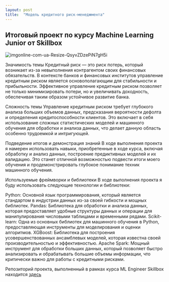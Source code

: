 ```yaml
---
layout: post
title:  "Модель кредитного риск-менеджмента"
---
```

## Итоговый проект по курсу Machine Learning Junior от Skillbox
![imgonline-com-ua-Resize-QsyvZDzePiN7gH5i](https://github.com/UzunDemir/uzundemir.github.io/assets/94790150/d441b206-0ad3-45ef-a9dc-9593fdfd0665)

Значимость темы
Кредитный риск — это риск потерь, который возникает из-за невыполнения контрагентом своих финансовых обязательств. В контексте банков и финансовых институтов управление кредитным риском является основополагающим для стабильности и прибыльности. Эффективное управление кредитным риском позволяет не только минимизировать потери, но и увеличивать доходность, обеспечивая таким образом устойчивое развитие банка.

Сложность темы
Управление кредитным риском требует глубокого анализа больших объемов данных, предсказания вероятности дефолта и определения кредитоспособности клиентов. Это включает в себя использование сложных статистических моделей и машинного обучения для обработки и анализа данных, что делает данную область особенно трудоемкой и интригующей.

Подведение итогов и демонстрация знаний
В ходе выполнения проекта я намерен использовать навыки, приобретенные в ходе курса, включая обработку и анализ данных, построение предиктивных моделей и их валидацию. Это станет отличной возможностью подвести итоги моего обучения и продемонстрировать глубокое понимание техник машинного обучения.

Используемые фреймворки и библиотеки
В ходе выполнения проекта я буду использовать следующие технологии и библиотеки:

Python: Основной язык программирования, который является стандартом в индустрии данных из-за своей гибкости и мощных библиотек.
Pandas: Библиотека для обработки и анализа данных, которая предоставляет удобные структуры данных и операции для манипулирования числовыми таблицами и временными рядами.
Scikit-learn: Одна из основных библиотек для машинного обучения в Python, предоставляющая инструменты для моделирования и оценки алгоритмов.
XGBoost: Библиотека для построения усовершенствованных ансамблевых моделей, которая известна своей производительностью и эффективностью.
Apache Spark: Мощный инструмент для обработки больших данных, который позволяет быстро анализировать и обрабатывать большие объемы информации, что критически важно для работы с кредитными рисками.

Репозиторий проекта, выполненный в рамках курса ML Engineer Skillbox находится [здесь](https://github.com/UzunDemir/ML_Junior_diplom_project_Skillbox)


